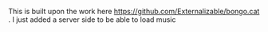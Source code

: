This is built upon the work here https://github.com/Externalizable/bongo.cat .
I just added a server side to be able to load music

